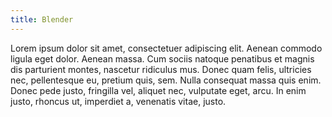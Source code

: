 ```yaml
---
title: Blender
---
```


Lorem ipsum dolor sit amet, consectetuer adipiscing elit. Aenean commodo ligula eget dolor. Aenean massa.
Cum sociis natoque penatibus et magnis dis parturient montes, nascetur ridiculus mus.
Donec quam felis, ultricies nec, pellentesque eu, pretium quis, sem.
Nulla consequat massa quis enim. Donec pede justo, fringilla vel, aliquet nec, vulputate eget, arcu.
In enim justo, rhoncus ut, imperdiet a, venenatis vitae, justo.
